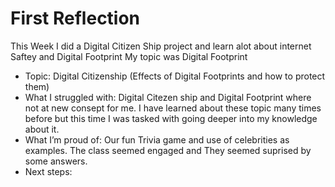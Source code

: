 # First Reflection
This Week I did a Digital Citizen Ship project and learn alot about internet Saftey and Digital Footprint
My topic was Digital Footprint 

- Topic: Digital Citizenship (Effects of Digital Footprints and how to protect them)
- What I struggled with: Digital Citezen ship and Digital Footprint where not at new consept for me. I have learned about these topic many times before but this time I was tasked with going deeper into my knowledge about it. 
- What I’m proud of: Our fun Trivia game and use of celebrities as examples. The class seemed engaged and They seemed suprised by some answers.
- Next steps: 
